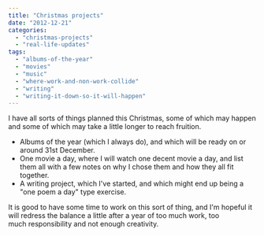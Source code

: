 ```yaml
---
title: "Christmas projects"
date: "2012-12-21"
categories: 
  - "christmas-projects"
  - "real-life-updates"
tags: 
  - "albums-of-the-year"
  - "movies"
  - "music"
  - "where-work-and-non-work-collide"
  - "writing"
  - "writing-it-down-so-it-will-happen"
---
```


I have all sorts of things planned this Christmas, some of which may happen and some of which may take a little longer to reach fruition.

- Albums of the year (which I always do), and which will be ready on or around 31st December.
- One movie a day, where I will watch one decent movie a day, and list them all with a few notes on why I chose them and how they all fit together.
- A writing project, which I've started, and which might end up being a "one poem a day" type exercise.

It is good to have some time to work on this sort of thing, and I'm hopeful it will redress the balance a little after a year of too much work, too much responsibility and not enough creativity.
